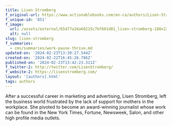 ```yaml
---
title: Lisen Stromberg
f_original-url: https://www.actionablebooks.com/en-ca/authors/Lisen-Stromberg/
f_unique-id: '851'
f_image:
  url: /assets/external/65d77a26a60215c7bf601d01_lisen-stromberg-180x220.jpeg
  alt: null
slug: lisen-stromberg
f_summaries:
  - cms/summaries/work-pause-thrive.md
updated-on: '2024-02-23T13:30:27.544Z'
created-on: '2024-02-22T16:45:26.786Z'
published-on: '2024-02-23T13:42:23.311Z'
f_twitter-2: http://twitter.com/LisenStromberg/
f_website-2: https://lisenstromberg.com/
layout: '[authors].html'
tags: authors
---
```


After a successful career in marketing and advertising, Lisen Stromberg, left the business world frustrated by the lack of support for mothers in the workplace. She pivoted to become an award-winning journalist whose work can be found in the New York Times, Fortune, Newsweek, Salon, and other high profile media outlets.
